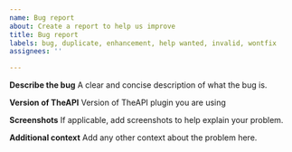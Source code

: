 ```yaml
---
name: Bug report
about: Create a report to help us improve
title: Bug report
labels: bug, duplicate, enhancement, help wanted, invalid, wontfix
assignees: ''

---
```


**Describe the bug**
A clear and concise description of what the bug is.

**Version of TheAPI**
Version of TheAPI plugin you are using

**Screenshots**
If applicable, add screenshots to help explain your problem.

**Additional context**
Add any other context about the problem here.
